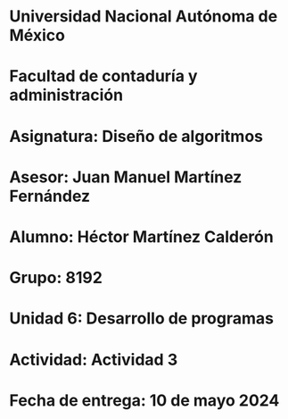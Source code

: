 # Universidad Nacional Autónoma de México
# Facultad de contaduría y administración
# Asignatura: Diseño de algoritmos
# Asesor: Juan Manuel Martínez Fernández
# Alumno: Héctor Martínez Calderón
# Grupo: 8192
# Unidad 6: Desarrollo de programas
# Actividad: Actividad 3
# Fecha de entrega: 10 de mayo 2024
